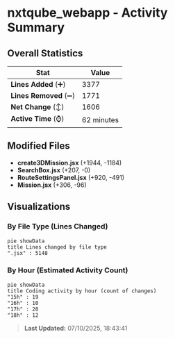 # nxtqube_webapp - Activity Summary 

## Overall Statistics

| Stat                   | Value                                                             |
| ---------------------- | ----------------------------------------------------------------- |
| **Lines Added** (➕)   | 3377                                          |
| **Lines Removed** (➖) | 1771                                        |
| **Net Change** (↕)    | 1606                |
| **Active Time** (⌚)   | 62 minutes |


## Modified Files
- **create3DMission.jsx** (+1944, -1184)
- **SearchBox.jsx** (+207, -0)
- **RouteSettingsPanel.jsx** (+920, -491)
- **Mission.jsx** (+306, -96)

## Visualizations

### By File Type (Lines Changed)

```mermaid
pie showData
title Lines changed by file type
".jsx" : 5148
```

### By Hour (Estimated Activity Count)

```mermaid
pie showData
title Coding activity by hour (count of changes)
"15h" : 19
"16h" : 10
"17h" : 20
"18h" : 12
```


> **Last Updated:** 07/10/2025, 18:43:41